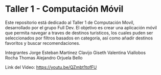 # Taller 1 - Computación Móvil

Este repositorio está dedicado al Taller 1 de Computación Movíl, desarrollado por el grupo Full Dev. El objetivo es crear una aplicación móvil que permita navegar a traves de destinos turisticos, los cuales puden ser seleccionados por filtros basados en categoría, así como añadir destinos favoritos y buscar recomendaciones.

Integrantes
Jorge Esteban Martinez Clavijo
Giseth Valentina Viallobos Rocha
Thomas Alejandro Orjuela Bello

Link del Video: https://youtu.be/QZmbt1tofFU